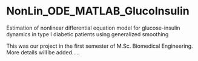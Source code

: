 # NonLin_ODE_MATLAB_GlucoInsulin
Estimation of nonlinear differential equation model for glucose-insulin dynamics in type I diabetic patients using generalized smoothing


This was our project in the first semester of M.Sc. Biomedical Engineering. More details will be added.....
